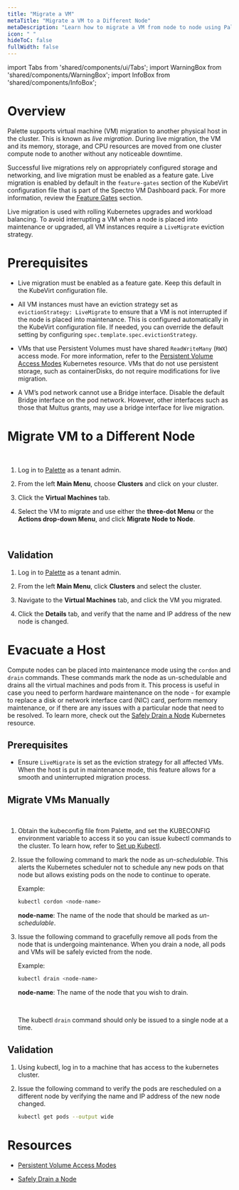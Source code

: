 ```yaml
---
title: "Migrate a VM"
metaTitle: "Migrate a VM to a Different Node"
metaDescription: "Learn how to migrate a VM from node to node using Palette."
icon: " "
hideToC: false
fullWidth: false
---
```


import Tabs from 'shared/components/ui/Tabs';
import WarningBox from 'shared/components/WarningBox';
import InfoBox from 'shared/components/InfoBox';


# Overview

Palette supports virtual machine (VM) migration to another physical host in the cluster. This is known as *live migration*. During live migration, the VM and its memory, storage, and CPU resources are moved from one cluster compute node to another without any noticeable downtime. 

Successful live migrations rely on appropriately configured storage and networking, and live migration must be enabled as a feature gate. Live migration is enabled by default in the ``feature-gates`` section of the KubeVirt configuration file that is part of the Spectro VM Dashboard pack. For more information, review the [Feature Gates](/vm-management#featuregates) section.

Live migration is used with rolling Kubernetes upgrades and workload balancing. To avoid interrupting a VM when a node is placed into maintenance or upgraded, all VM instances require a ``LiveMigrate`` eviction strategy.


# Prerequisites

- Live migration must be enabled as a feature gate. Keep this default in the KubeVirt configuration file.


- All VM instances must have an eviction strategy set as `evictionStrategy: LiveMigrate` to ensure that a VM is not interrupted if the node is placed into maintenance. This is configured automatically in the KubeVirt configuration file. If needed, you can override the default setting by configuring `spec.template.spec.evictionStrategy`.


- VMs that use Persistent Volumes must have shared ``ReadWriteMany`` (``RWX``) access mode. For more information, refer to the [Persistent Volume Access Modes](https://kubernetes.io/docs/concepts/storage/persistent-volumes/#access-modes) Kubernetes resource. VMs that do not use persistent storage, such as containerDisks, do not require modifications for live migration.


- A VM’s pod network cannot use a Bridge interface. Disable the default Bridge interface on the pod network. However, other interfaces such as those that Multus grants, may use a bridge interface for live migration.


# Migrate VM to a Different Node

<br />

1. Log in to [Palette](https://console.spectrocloud.com) as a tenant admin.


2. From the left **Main Menu**, choose **Clusters** and click on your cluster. 


3. Click the **Virtual Machines** tab.


4. Select the VM to migrate and use either the **three-dot Menu** or the **Actions drop-down Menu**, and click **Migrate Node to Node**.  

<br />


## Validation

1. Log in to [Palette](https://console.spectrocloud.com) as a tenant admin.


2. From the left **Main Menu**, click **Clusters** and select the cluster. 


3. Navigate to  the **Virtual Machines** tab, and click the VM you migrated. 


4. Click the **Details** tab, and verify that the name and IP address of the new node is changed.


# Evacuate a Host

Compute nodes can be placed into maintenance mode using the `cordon` and `drain` commands. These commands mark the node as un-schedulable and drains all the virtual machines and pods from it. This process is useful in case you need to perform hardware maintenance on the node - for example to replace a disk or network interface card (NIC) card, perform memory maintenance, or if there are any issues with a particular node that need to be resolved. To learn more, check out the [Safely Drain a Node](https://kubernetes.io/docs/tasks/administer-cluster/safely-drain-node/#use-kubectl-drain-to-remove-a-node-from-service) Kubernetes resource.  


## Prerequisites

- Ensure `LiveMigrate` is set as the eviction strategy for all affected VMs. When the host is put in maintenance mode, this feature allows for a smooth and uninterrupted migration process.   


## Migrate VMs Manually

<br />

1. Obtain the kubeconfig file from Palette, and set the KUBECONFIG environment variable to access it so you can issue kubectl commands to the cluster. To learn how, refer to [Set up Kubectl](https://docs.spectrocloud.com/clusters/cluster-management/palette-webctl/#setupkubectl).


2. Issue the following command to mark the node as *un-schedulable*. This alerts the Kubernetes scheduler not to schedule any new pods on that node but allows existing pods on the node to continue to operate.
    
   Example:
    ```bash
    kubectl cordon <node-name>
    ``` 
    
    **node-name**: The name of the node that should be marked as *un-schedulable*.


3. Issue the following command to gracefully remove all pods from the node that is undergoing maintenance. When you drain a node, all pods and VMs will be safely evicted from the node.

    Example:
    ```bash
    kubectl drain <node-name>
    ```

    **node-name**: The name of the node that you wish to drain.
    
    <br />
    
    <InfoBox>

    The kubectl `drain` command should only be issued to a single node at a time.

    </InfoBox>


## Validation


1. Using kubectl, log in to a machine that has access to the kubernetes cluster. 


2. Issue the following command to verify the pods are rescheduled on a different node by verifying the name and IP address of the new node changed.

    
    ```bash
    kubectl get pods --output wide
    ```


# Resources

- [Persistent Volume Access Modes](https://kubernetes.io/docs/concepts/storage/persistent-volumes/#access-modes)


- [Safely Drain a Node](https://kubernetes.io/docs/tasks/administer-cluster/safely-drain-node/#use-kubectl-drain-to-remove-a-node-from-service)


<br />


<br />


<br />


<br />

